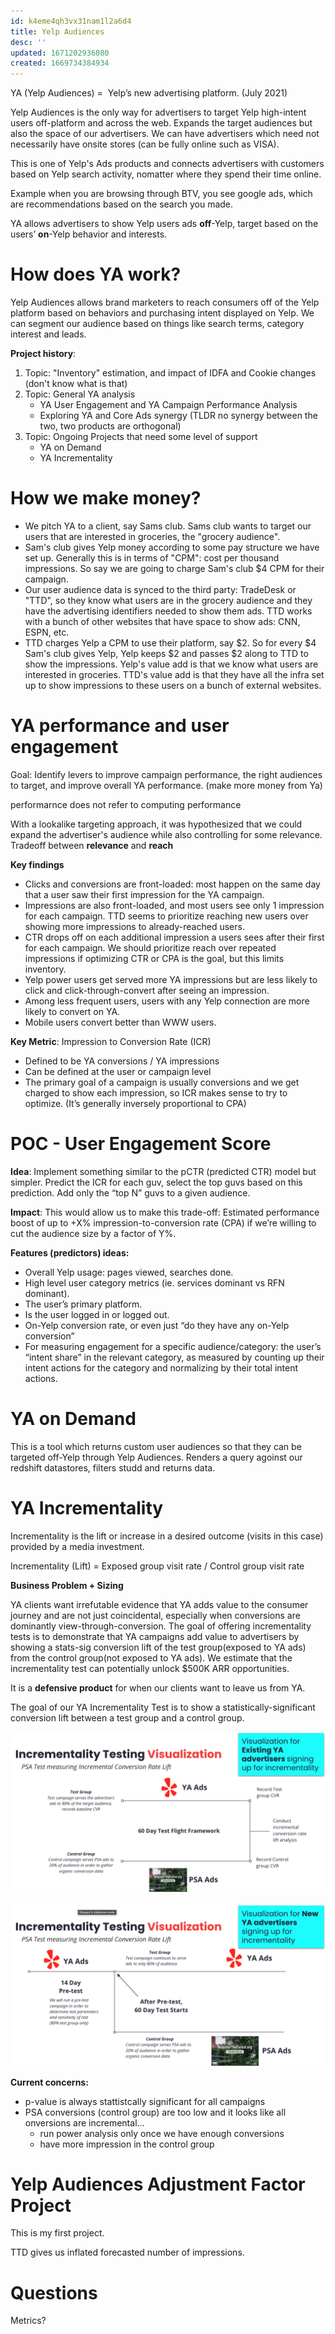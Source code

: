 ```yaml
---
id: k4eme4qh3vx31nam1l2a6d4
title: Yelp Audiences
desc: ''
updated: 1671202936080
created: 1669734384934
---
```


YA (Yelp Audiences) =  Yelp’s new advertising platform. (July 2021)

Yelp Audiences is the only way for advertisers to target Yelp high-intent users off-platform and across the web.
Expands the target audiences but also the space of our advertisers. We can have advertisers which need not necessarily have onsite stores (can be fully online such as VISA).

This is one of Yelp's Ads products and connects advertisers with customers based on Yelp search activity, nomatter where they spend their time online.

Example when you are browsing through BTV, you see google ads, which are recommendations based on the search you made.

YA allows advertisers to show Yelp users ads **off**-Yelp, target based on the users’ **on**-Yelp behavior and interests.

# How does YA work?

 Yelp Audiences allows brand marketers to reach consumers off of the Yelp platform based on behaviors and purchasing intent displayed on Yelp. We can segment our audience based on things like search terms, category interest and leads. 


**Project history**:
1. Topic: "Inventory" estimation, and impact of IDFA and Cookie changes (don't know what is that)
2. Topic: General YA analysis
    - YA User Engagement and YA Campaign Performance Analysis
    - Exploring YA and Core Ads synergy (TLDR no synergy between the two, two products are orthogonal)
3. Topic: Ongoing Projects that need some level of support
    - YA on Demand
    - YA Incrementality



# How we make money?
- We pitch YA to a client, say Sams club.  Sams club wants to target our users that are interested in groceries, the "grocery audience".
- Sam's club gives Yelp money according to some pay structure we have set up.  Generally this is in terms of "CPM": cost per thousand impressions.  So say we are going to charge Sam's club $4 CPM for their campaign. 
- Our user audience data is synced to the third party: TradeDesk or "TTD", so they know what users are in the grocery audience and they have the advertising identifiers needed to show them ads.  TTD works with a bunch of other websites that have space to show ads: CNN, ESPN, etc. 
- TTD charges Yelp a CPM to use their platform, say $2.  So for every $4 Sam's club gives Yelp, Yelp keeps $2 and passes $2 along to TTD to show the impressions.  Yelp's value add is that we know what users are interested in groceries.  TTD's value add is that they have all the infra set up to show impressions to these users on a bunch of external websites.


# YA performance and user engagement

Goal: Identify levers to improve campaign performance, the right audiences to target, and improve overall YA performance.  (make more money from Ya)

performarnce does not refer to computing performance

With a lookalike targeting approach, it was hypothesized that we could expand the advertiser's audience while also controlling for some relevance. Tradeoff between **relevance** and **reach**


**Key findings**
- Clicks and conversions are front-loaded: most happen on the same day that a user saw their first impression for the YA campaign.
- Impressions are also front-loaded, and most users see only 1 impression for each campaign.  TTD seems to prioritize reaching new users over showing more impressions to already-reached users.
- CTR drops off on each additional impression a users sees after their first for each campaign. We should prioritize reach over repeated impressions if optimizing CTR or CPA is the goal, but this limits inventory.  
- Yelp power users get served more YA impressions but are less likely to click and click-through-convert after seeing an impression.  
- Among less frequent users, users with any Yelp connection are more likely to convert on YA.
- Mobile users convert better than WWW users.

**Key Metric**: Impression to Conversion Rate (ICR)
- Defined to be YA conversions / YA impressions
- Can be defined at the user or campaign level
- The primary goal of a campaign is usually conversions and we get charged to show each impression, so ICR makes sense to try to optimize.  (It’s generally inversely proportional to CPA)


# POC - User Engagement Score

**Idea**: Implement something similar to the pCTR (predicted CTR) model but simpler.  Predict the ICR for each guv, select the top guvs based on this prediction.  Add only the “top N” guvs to a given audience.  

**Impact**: This would allow us to make this trade-off: Estimated performance boost of up to +X% impression-to-conversion rate (CPA) if we’re willing to cut the audience size by a factor of Y%.

**Features (predictors) ideas:**
- Overall Yelp usage: pages viewed, searches done.
- High level user category metrics (ie. services dominant vs RFN dominant).
- The user’s primary platform.
- Is the user logged in or logged out.
- On-Yelp conversion rate, or even just “do they have any on-Yelp conversion”
- For measuring engagement for a specific audience/category: the user’s “intent share” in the relevant category, as measured by counting up their intent actions for the category and normalizing by their total intent actions.

# YA on Demand

This is a tool which returns custom user audiences so that they can be targeted off-Yelp through Yelp Audiences. Renders a query agoinst our redshift datastores, filters studd and returns data.

# YA Incrementality

Incrementality is the lift or increase in a desired outcome (visits in this case) provided by a media investment.

Incrementality (Lift) = Exposed group visit rate  /  Control group visit rate

**Business Problem + Sizing**

YA clients want irrefutable evidence that YA adds value to the consumer journey and are not just coincidental, especially when conversions are dominantly view-through-conversion. The goal of offering incrementality tests is to demonstrate that YA campaigns add value to advertisers by showing a stats-sig conversion lift of the test group(exposed to YA ads) from the control group(not exposed to YA ads). We estimate that the incrementality test can potentially unlock $500K ARR opportunities.

It is a **defensive product** for when our clients want to leave us from YA.

The goal of our YA Incrementality Test is to show a statistically-significant conversion lift between a test group and a control group.

![ya_incrementality.png](assets/images/ya_incrementality.png)

![ya_incrementality_new.png](assets/images/ya_incrementality_new.png)


**Current concerns:**
- p-value is always stattistcally significant for all campaigns
- PSA conversions (control group) are too low and it looks like all onversions are incremental...
    - run power analysis only once we have enough conversions
    - have more impression in the control group

# Yelp Audiences Adjustment Factor Project

This is my first project.

TTD gives us inflated forecasted number of impressions. 


# Questions

Metrics?